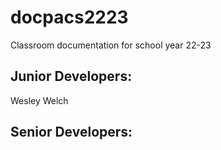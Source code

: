 # docpacs2223
Classroom documentation for school year 22-23

## Junior Developers:
Wesley Welch
## Senior Developers:
